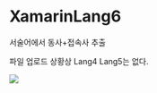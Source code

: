 # XamarinLang6
서술어에서 동사+접속사 추출<p>
파일 업로드 상황상 Lang4 Lang5는 없다.

<img src ="https://blog.naver.com/PostView.nhn?blogId=gilitechmaster&Redirect=View&logNo=222181374032&categoryNo=11&isAfterWrite=true#">
